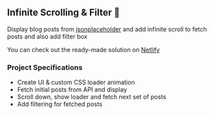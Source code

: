 ## Infinite Scrolling & Filter 🚀

Display blog posts from [jsonplaceholder](https://jsonplaceholder.typicode.com) and add infinite scroll to fetch posts and also add filter box

You can check out the ready-made solution on [Netlify](https://infinite-scroll-0a6e82.netlify.app/)

### Project Specifications

- Create UI & custom CSS loader animation
- Fetch initial posts from API and display
- Scroll down, show loader and fetch next set of posts
- Add filtering for fetched posts
